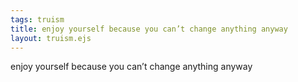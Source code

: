 ```yaml
---
tags: truism
title: enjoy yourself because you can’t change anything anyway
layout: truism.ejs
---
```


enjoy yourself because you can’t change anything anyway